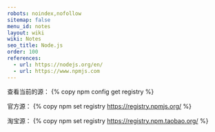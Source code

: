 ```yaml
---
robots: noindex,nofollow
sitemap: false
menu_id: notes
layout: wiki
wiki: Notes
seo_title: Node.js
order: 100
references:
  - url: https://nodejs.org/en/
  - url: https://www.npmjs.com
---
```


查看当前的源：
{% copy npm config get registry %}

官方源：
{% copy npm set registry https://registry.npmjs.org/ %}

淘宝源：
{% copy npm set registry https://registry.npm.taobao.org/ %}

